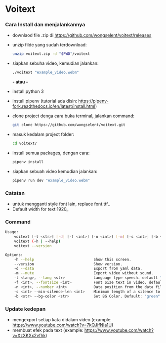 # Voitext

### Cara Install dan menjalankannya
- downlaod file .zip di https://github.com/wongselent/voitext/releases
- unzip filde yang sudah terdownload:
    ```bash
    unzip voitext.zip -d "$PWD"/voitext
    ```
- siapkan sebuha video, kemudian jalankan:
    ```bash
    ./voitext "example_video.webm"
    ```
    
    **- atau -**
    
- install python 3
- install pipenv (tutorial ada disin: https://pipenv-fork.readthedocs.io/en/latest/install.html)
- clone project denga cara buka terminal, jalankan command:
    ```bash
    git clone https://github.com/wongselent/voitext.git
    ```
- masuk kedalam project folder:
    ```bash
    cd voitext/
    ```
- install semua packages, dengan cara:
    ```bash
    pipenv install
    ```
- siapkan sebuah video kemudian jalankan:
    ```bash
    pipenv run dev "example_video.webm"
    ```
### Catatan
- untuk mengganti style font lain, replace font.ttf_
- Default width for text 1920_

### Command
```bash
Usage:
    voitext [-l <str>] [-d] [-f <int>] [-n <int>] [-m] [-s <int>] [-b <str>] <file>
    voitext (-h | --help)
    voitext --version

Options:
    -h --help                           Show this screen.
    --version                           Show version.
    -d --data                           Export from yaml data.
    -m --mute                           Export video without sound.
    -l <lang>, --lang <str>             Language type speech. default "id-ID"
    -f <int>, --fontsize <int>          Font Size text in video. default: 48
    -n <int>, --number <int>            Data position from the data file list, if 0 then all the list in the data file will be exported. default: 0
    -s <int> --min-silence-len <int>    Minimum length of a silence to be used for a split. default: 500
    -b <str> --bg-color <str>           Set BG Color. Default: "green"
```

### Update kedepan
- mengexport setiap kata didalam video (example: https://www.youtube.com/watch?v=7kQJifNIa1U)
- membuat efek pada text (example: https://www.youtube.com/watch?v=XzXKXx2vfhk)
